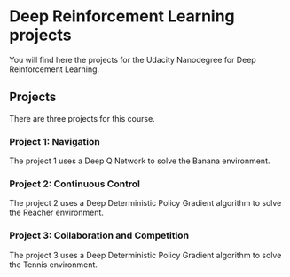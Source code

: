 # Deep Reinforcement Learning projects

You will find here the projects for the Udacity Nanodegree for Deep Reinforcement Learning.

## Projects

There are three projects for this course.

### Project 1: Navigation
The project 1 uses a Deep Q Network to solve the Banana environment.

### Project 2: Continuous Control
The project 2 uses a Deep Deterministic Policy Gradient algorithm to solve
the Reacher environment.

### Project 3: Collaboration and Competition
The project 3 uses a Deep Deterministic Policy Gradient algorithm to solve
the Tennis environment.

